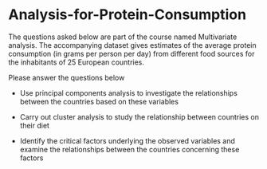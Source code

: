 # Analysis-for-Protein-Consumption
The questions asked below are part of the course named Multivariate analysis. The accompanying dataset gives estimates of the average protein consumption (in grams per person per day) from different food sources for the inhabitants of 25 European countries.

Please answer the questions below

- Use principal components analysis to investigate the relationships between the countries based on these variables

- Carry out cluster analysis to study the relationship between countries on their diet

- Identify the critical factors underlying the observed variables and examine the relationships between the countries concerning these factors
